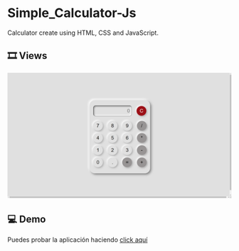 # Simple_Calculator-Js

Calculator create using HTML, CSS and JavaScript.

## 🎞️ Views

![calculator](./assets/project.png)

## 💻 Demo 

Puedes probar la aplicación haciendo [click aquí](https://simple-calculator-aouriarte.vercel.app)